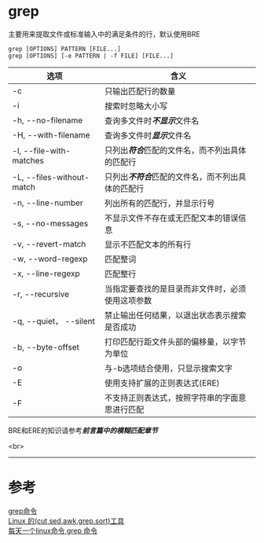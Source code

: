 # grep 
主要用来提取文件或标准输入中的满足条件的行，默认使用BRE

```
grep [OPTIONS] PATTERN [FILE...]
grep [OPTIONS] [-e PATTERN | -f FILE] [FILE...]
```

|选项 | 含义 |
|--- |--- |
|-c | 只输出匹配行的数量 |
|-i | 搜索时忽略大小写 |
|-h, --no-filename | 查询多文件时***不显示***文件名 |
|-H,  --with-filename | 查询多文件时***显示***文件名 |
|-l, --file-with-matches  | 只列出***符合***匹配的文件名，而不列出具体的匹配行 |
|-L, --files-without-match  | 只列出***不符合***匹配的文件名，而不列出具体的匹配行 |
|-n, --line-number  | 列出所有的匹配行，并显示行号 |
|-s, --no-messages | 不显示文件不存在或无匹配文本的错误信息 |
|-v, --revert-match | 显示不匹配文本的所有行 |
|-w, --word-regexp  | 匹配整词 |
|-x, --line-regexp  | 匹配整行 |
|-r, --recursive | 当指定要查找的是目录而非文件时，必须使用这项参数 |
|-q, --quiet， --silent | 禁止输出任何结果，以退出状态表示搜索是否成功 |
|-b, --byte-offset  | 打印匹配行距文件头部的偏移量，以字节为单位 |
|-o | 与-b选项结合使用，只显示搜索文字 |
|-E | 使用支持扩展的正则表达式(ERE) |
|-F | 不支持正则表达式，按照字符串的字面意思进行匹配 |

BRE和ERE的知识请参考***前言篇中的模糊匹配章节***


<br\>

---

# 参考

[grep命令][1]  
[Linux 的(cut,sed,awk,grep,sort)工具][2]  
[每天一个linux命令 grep 命令][3]  

[1]: http://man.linuxde.net/grep
[2]: http://youbingchenyoubing.leanote.com/post/Linux-%E7%9A%84-cut-sed-awk-grep-sort-%E5%B7%A5%E5%85%B7
[3]: http://www.cnblogs.com/peida/archive/2012/12/17/2821195.html